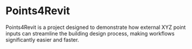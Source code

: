 # Points4Revit
Points4Revit is a project designed to demonstrate how external XYZ point inputs can streamline the building design process, making workflows significantly easier and faster.
